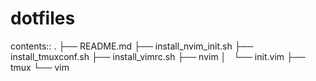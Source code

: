 # dotfiles

contents::
.
├── README.md
├── install_nvim_init.sh
├── install_tmuxconf.sh
├── install_vimrc.sh
├── nvim
│   └── init.vim
├── tmux
└── vim


